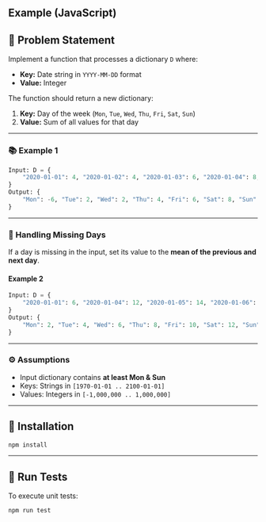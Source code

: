 ## Example (JavaScript)

## 🚩 Problem Statement

Implement a function that processes a dictionary `D` where:

- **Key:** Date string in `YYYY-MM-DD` format
- **Value:** Integer

The function should return a new dictionary:

1. **Key:** Day of the week (`Mon`, `Tue`, `Wed`, `Thu`, `Fri`, `Sat`, `Sun`)
2. **Value:** Sum of all values for that day

---

### 📚 Example 1

```python
Input: D = {
    "2020-01-01": 4, "2020-01-02": 4, "2020-01-03": 6, "2020-01-04": 8, "2020-01-05": 2, "2020-01-06": -6, "2020-01-07": 2, "2020-01-08": -2
}
Output: {
    "Mon": -6, "Tue": 2, "Wed": 2, "Thu": 4, "Fri": 6, "Sat": 8, "Sun": 2
}
```

---

### 🧮 Handling Missing Days

If a day is missing in the input, set its value to the **mean of the previous and next day**.

#### Example 2

```python
Input: D = {
    "2020-01-01": 6, "2020-01-04": 12, "2020-01-05": 14, "2020-01-06": 2, "2020-01-07": 43
}
Output: {
    "Mon": 2, "Tue": 4, "Wed": 6, "Thu": 8, "Fri": 10, "Sat": 12, "Sun": 14
}
```

---

### ⚙️ Assumptions

- Input dictionary contains **at least Mon & Sun**
- Keys: Strings in `[1970-01-01 .. 2100-01-01]`
- Values: Integers in `[-1,000,000 .. 1,000,000]`

---

## 🚀 Installation

```bash
npm install
```

---

## 🧪 Run Tests

To execute unit tests:

```bash
npm run test
```